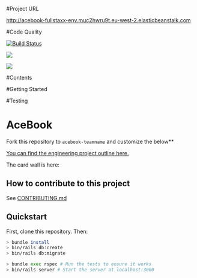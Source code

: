 #Project URL

http://acebook-fullstaxx-env.muc2hwru9t.eu-west-2.elasticbeanstalk.com

#Code Quality

[![Build Status](https://travis-ci.org/VivianAllen/acebook-FullStaxx.svg?branch=master)](https://travis-ci.org/VivianAllen/acebook-FullStaxx)

<a href="https://codeclimate.com/github/VivianAllen/acebook-FullStaxx/maintainability"><img src="https://api.codeclimate.com/v1/badges/5ce3d8dfe461a757a6fb/maintainability" /></a>

<a href="https://codeclimate.com/github/VivianAllen/acebook-FullStaxx/test_coverage"><img src="https://api.codeclimate.com/v1/badges/5ce3d8dfe461a757a6fb/test_coverage" /></a>

#Contents

#Getting Started

#Testing 

# AceBook

Fork this repository to `acebook-teamname` and customize
the below**

[You can find the engineering project outline here.](https://github.com/makersacademy/course/tree/master/engineering_projects/rails)

The card wall is here: <please update>

## How to contribute to this project
See [CONTRIBUTING.md](CONTRIBUTING.md)

## Quickstart

First, clone this repository. Then:

```bash
> bundle install
> bin/rails db:create
> bin/rails db:migrate

> bundle exec rspec # Run the tests to ensure it works
> bin/rails server # Start the server at localhost:3000
```
